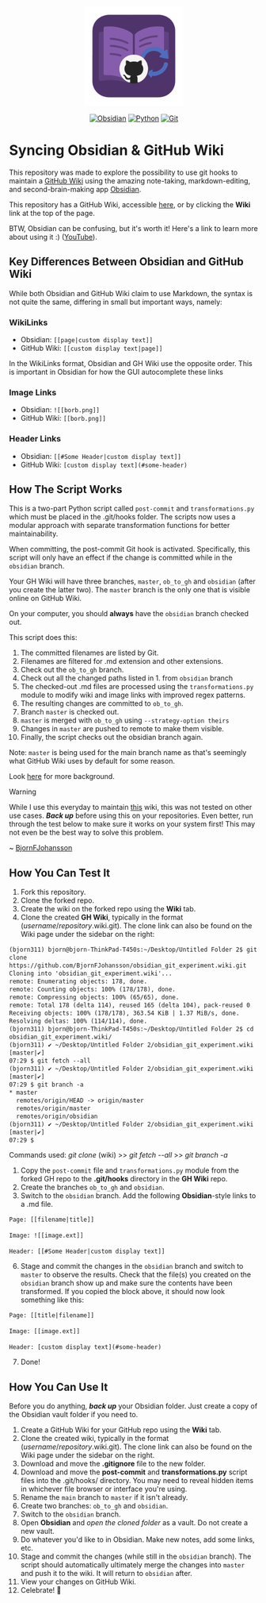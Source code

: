 <p align=center><img src="obsiwiki_transparent.png" height=200/></p>

<p align="center">
  <!-- Badges -->
  <a href="https://obsidian.md" title="Obsidian"><img src="https://ziadoua.github.io/m3-Markdown-Badges/badges/Obsidian/obsidian1.svg" alt="Obsidian" height=28/></a>
  <a href="" title="Python"><img src="https://ziadoua.github.io/m3-Markdown-Badges/badges/Python/python2.svg" alt="Python" height=28/></a>
  <a href="" title="Git"><img src="https://ziadoua.github.io/m3-Markdown-Badges/badges/Git/git2.svg" alt="Git" height=28/></a>
</p>

# Syncing Obsidian & GitHub Wiki

This repository was made to explore the possibility to use git hooks to maintain a [GitHub Wiki](https://docs.github.com/en/communities/documenting-your-project-with-wikis/about-wikis) using the amazing note-taking, markdown-editing, and second-brain-making app [Obsidian](https://obsidian.md/). 

This repository has a GitHub Wiki, accessible [here](https://github.com/BjornFJohansson/obsidian_git_experiment/wiki), or by clicking the **Wiki** link at the top of the page.

BTW, Obsidian can be confusing, but it's worth it! Here's a link to learn more about using it :) ([YouTube](https://youtu.be/QXIa0NAycGo?si=q2-NtNW7xvjYKZSy)).

## Key Differences Between Obsidian and GitHub Wiki
While both Obsidian and GitHub Wiki claim to use Markdown, the syntax is not quite the same,  differing in small but important ways, namely:
### WikiLinks
- Obsidian: `[[page|custom display text]]`
- GitHub Wiki: `[[custom display text|page]]`

In the WikiLinks format, Obsidian and GH Wiki use the opposite order.
This is important in Obsidian for how the GUI autocomplete these links
### Image Links
- Obsidian: `![[borb.png]]`
- GitHub Wiki: `[[borb.png]]`
### Header Links
- Obsidian: `[[#Some Header|custom display text]]`
- GitHub Wiki: `[custom display text](#some-header)`

## How The Script Works
This is a two-part Python script called `post-commit` and `transformations.py` which must be placed in the .git/hooks folder. The scripts now uses a modular approach with separate transformation functions for better maintainability.

When committing, the post-commit Git hook is activated. Specifically, this script will only have an effect if the change is committed while in the `obsidian` branch.

Your GH Wiki will have three branches, `master`, `ob_to_gh` and `obsidian` (after you create the latter two). The `master` branch is the only one that is visible online on GitHub Wiki.

On your computer, you should **always** have the `obsidian` branch checked out.

This script does this:

1. The committed filenames are listed by Git.
2. Filenames are filtered for .md extension and other extensions.
3. Check out the `ob_to_gh` branch.
4. Check out all the changed paths listed in 1. from `obsidian` branch
5. The checked-out .md files are processed using the `transformations.py` module to modify wiki and image links with improved regex patterns.
6. The resulting changes are committed to `ob_to_gh`.
7. Branch `master` is checked out.
8. `master` is merged with `ob_to_gh` using `--strategy-option theirs`
9. Changes in `master` are pushed to remote to make them visible.
10. Finally, the script checks out the obsidian branch again.

Note: `master` is being used for the main branch name as that's seemingly what GitHub Wiki uses by default for some reason.

Look [here](https://forum.obsidian.md/t/github-wiki-kinda-works-to-host-the-wiki/2980) for more background.

> [!WARNING]
> While I use this everyday to maintain [this](https://github.com/MetabolicEngineeringGroupCBMA/MetabolicEngineeringGroupCBMA.github.io/wiki) wiki, this was not tested on other use cases.
> ***Back up*** before using this on your repositories. Even better, run through the test below to make sure it works on your system first! This may not even be the best way to solve this problem.
> 
~ [BjornFJohansson](https://github.com/BjornFJohansson)

## How You Can Test It
1. Fork this repository.
2. Clone the forked repo.
3. Create the wiki on the forked repo using the **Wiki** tab.
4. Clone the created **GH Wiki**, typically in the format (*username*/*repository*.wiki.git). The clone link can also be found on the Wiki page under the sidebar on the right:

```
(bjorn311) bjorn@bjorn-ThinkPad-T450s:~/Desktop/Untitled Folder 2$ git clone https://github.com/BjornFJohansson/obsidian_git_experiment.wiki.git
Cloning into 'obsidian_git_experiment.wiki'...
remote: Enumerating objects: 178, done.
remote: Counting objects: 100% (178/178), done.
remote: Compressing objects: 100% (65/65), done.
remote: Total 178 (delta 114), reused 165 (delta 104), pack-reused 0
Receiving objects: 100% (178/178), 363.54 KiB | 1.37 MiB/s, done.
Resolving deltas: 100% (114/114), done.
(bjorn311) bjorn@bjorn-ThinkPad-T450s:~/Desktop/Untitled Folder 2$ cd obsidian_git_experiment.wiki/
(bjorn311) ✔ ~/Desktop/Untitled Folder 2/obsidian_git_experiment.wiki [master|✔]
07:29 $ git fetch --all
(bjorn311) ✔ ~/Desktop/Untitled Folder 2/obsidian_git_experiment.wiki [master|✔]
07:29 $ git branch -a
* master
  remotes/origin/HEAD -> origin/master
  remotes/origin/master
  remotes/origin/obsidian
(bjorn311) ✔ ~/Desktop/Untitled Folder 2/obsidian_git_experiment.wiki [master|✔]
07:29 $
```
Commands used: *git clone* (wiki) >> *git fetch --all* >> *git branch -a*

1. Copy the `post-commit` file and `transformations.py` module from the forked GH repo to the **.git/hooks** directory in the **GH Wiki** repo.
2. Create the branches `ob_to_gh` and `obsidian`.
3. Switch to the `obsidian` branch. Add the following **Obsidian**-style links to a .md file.
```
Page: [[filename|title]]

Image: ![[image.ext]]

Header: [[#Some Header|custom display text]]
```

6. Stage and commit the changes in the `obsidian` branch and switch to `master` to observe the results. Check that the file(s) you created on the `obsidian` branch show up and make sure the contents have been transformed. If you copied the block above, it should now look something like this:
```
Page: [[title|filename]]

Image: [[image.ext]]

Header: [custom display text](#some-header)
```

7. Done!

## How You Can Use It
Before you do anything, ***back up*** your Obsidian folder. Just create a copy of the Obsidian vault folder if you need to.
1. Create a GitHub Wiki for your GitHub repo using the **Wiki** tab.
2. Clone the created wiki, typically in the format (*username*/*repository*.wiki.git). The clone link can also be found on the Wiki page under the sidebar on the right.
3. Download and move the **.gitignore** file to the new folder.
4. Download and move the **post-commit** and **transformations.py** script files into the .git/hooks/ directory. You may need to reveal hidden items in whichever file browser or interface you're using.
5. Rename the `main` branch to `master` if it isn't already.
6. Create two branches: `ob_to_gh` and `obsidian`.
7. Switch to the `obsidian` branch.
8. Open **Obsidian** and *open the cloned folder* as a vault. Do not create a new vault.
9.  Do whatever you'd like to in Obsidian. Make new notes, add some links, etc.
10. Stage and commit the changes (while still in the `obsidian` branch). The script should automatically ultimately merge the changes into `master` and push it to the wiki. It will return to `obsidian` after.
11. View your changes on GitHub Wiki.
12. Celebrate! 🎉
